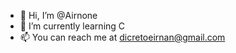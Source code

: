 - 👋 Hi, I’m @Airnone 
- 🌱 I’m currently learning C
- 📫 You can reach me at dicretoeirnan@gmail.com

<!---
Airnone/Airnone is a ✨ special ✨ repository because its `README.md` (this file) appears on your GitHub profile.
You can click the Preview link to take a look at your changes.
--->
